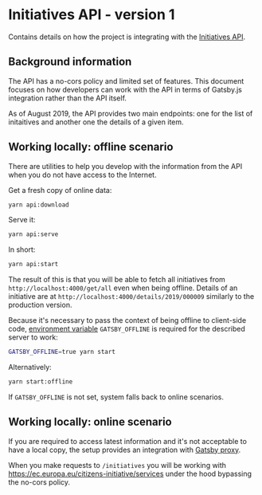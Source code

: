 # Initiatives API - version 1

Contains details on how the project is integrating with the [Initiatives API](https://ec.europa.eu/citizens-initiative/services/initiative/get/all).

## Background information

The API has a no-cors policy and limited set of features. This document focuses on how developers can work with the API in terms of Gatsby.js integration rather than the API itself.

As of August 2019, the API provides two main endpoints: one for the list of initaitives and another one the details of a given item.

## Working locally: offline scenario

There are utilities to help you develop with the information from the API when you do not have access to the Internet.

Get a fresh copy of online data:

```sh
yarn api:download
```

Serve it:

```sh
yarn api:serve
```

In short:

```sh
yarn api:start
```

The result of this is that you will be able to fetch all initiatives from `http://localhost:4000/get/all` even when being offline. Details of an initiative are at `http://localhost:4000/details/2019/000009` similarly to the production version.

Because it's necessary to pass the context of being offline to client-side code, [environment variable](https://www.gatsbyjs.org/docs/environment-variables/) `GATSBY_OFFLINE` is required for the described server to work:

```sh
GATSBY_OFFLINE=true yarn start
```

Alternatively:

```sh
yarn start:offline
```

If `GATSBY_OFFLINE` is not set, system falls back to online scenarios.

## Working locally: online scenario

If you are required to access latest information and it's not acceptable to have a local copy, the setup provides an integration with [Gatsby proxy](https://www.gatsbyjs.org/docs/api-proxy/).

When you make requests to `/initiatives` you will be working with https://ec.europa.eu/citizens-initiative/services under the hood bypassing the no-cors policy.
